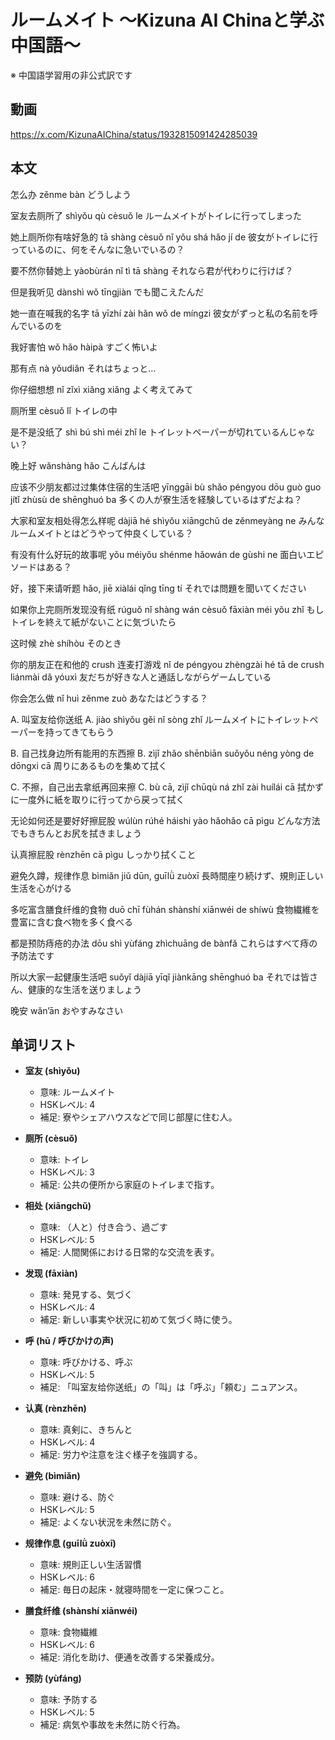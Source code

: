# ルームメイト 〜Kizuna AI Chinaと学ぶ中国語〜
※ 中国語学習用の非公式訳です

## 動画
https://x.com/KizunaAIChina/status/1932815091424285039

## 本文

怎么办
zěnme bàn
どうしよう

室友去厕所了
shìyǒu qù cèsuǒ le
ルームメイトがトイレに行ってしまった

她上厕所你有啥好急的
tā shàng cèsuǒ nǐ yǒu shá hǎo jí de
彼女がトイレに行っているのに、何をそんなに急いでいるの？

要不然你替她上
yàobùrán nǐ tì tā shàng
それなら君が代わりに行けば？

但是我听见
dànshì wǒ tīngjiàn
でも聞こえたんだ

她一直在喊我的名字
tā yīzhí zài hǎn wǒ de míngzi
彼女がずっと私の名前を呼んでいるのを

我好害怕
wǒ hǎo hàipà
すごく怖いよ

那有点
nà yǒudiǎn
それはちょっと…

你仔细想想
nǐ zǐxì xiǎng xiǎng
よく考えてみて

厕所里
cèsuǒ lǐ
トイレの中

是不是没纸了
shì bú shì méi zhǐ le
トイレットペーパーが切れているんじゃない？

晚上好
wǎnshàng hǎo
こんばんは

应该不少朋友都过过集体住宿的生活吧
yīnggāi bù shǎo péngyou dōu guò guo jítǐ zhùsù de shēnghuó ba
多くの人が寮生活を経験しているはずだよね？

大家和室友相处得怎么样呢
dàjiā hé shìyǒu xiāngchǔ de zěnmeyàng ne
みんなルームメイトとはどうやって仲良くしている？

有没有什么好玩的故事呢
yǒu méiyǒu shénme hǎowán de gùshi ne
面白いエピソードはある？

好，接下来请听题
hǎo, jiē xiàlái qǐng tīng tí
それでは問題を聞いてください

如果你上完厕所发现没有纸
rúguǒ nǐ shàng wán cèsuǒ fāxiàn méi yǒu zhǐ
もしトイレを終えて紙がないことに気づいたら

这时候
zhè shíhòu
そのとき

你的朋友正在和他的 crush 连麦打游戏
nǐ de péngyou zhèngzài hé tā de crush liánmài dǎ yóuxì
友だちが好きな人と通話しながらゲームしている

你会怎么做
nǐ huì zěnme zuò
あなたはどうする？

A. 叫室友给你送纸
A. jiào shìyǒu gěi nǐ sòng zhǐ
ルームメイトにトイレットペーパーを持ってきてもらう

B. 自己找身边所有能用的东西擦
B. zìjǐ zhǎo shēnbiān suǒyǒu néng yòng de dōngxi cā
周りにあるものを集めて拭く

C. 不擦，自己出去拿纸再回来擦
C. bù cā, zìjǐ chūqù ná zhǐ zài huílái cā
拭かずに一度外に紙を取りに行ってから戻って拭く

无论如何还是要好好擦屁股
wúlùn rúhé háishi yào hǎohǎo cā pìgu
どんな方法でもきちんとお尻を拭きましょう

认真擦屁股
rènzhēn cā pìgu
しっかり拭くこと

避免久蹲，规律作息
bìmiǎn jiǔ dūn, guīlǜ zuòxī
長時間座り続けず、規則正しい生活を心がける

多吃富含膳食纤维的食物
duō chī fùhán shànshí xiānwéi de shíwù
食物繊維を豊富に含む食べ物を多く食べる

都是预防痔疮的办法
dōu shì yùfáng zhìchuāng de bànfǎ
これらはすべて痔の予防法です

所以大家一起健康生活吧
suǒyǐ dàjiā yīqǐ jiànkāng shēnghuó ba
それでは皆さん、健康的な生活を送りましょう

晚安
wǎn’ān
おやすみなさい

## 单词リスト

* **室友 (shìyǒu)**

  * 意味: ルームメイト
  * HSKレベル: 4
  * 補足: 寮やシェアハウスなどで同じ部屋に住む人。

* **厕所 (cèsuǒ)**

  * 意味: トイレ
  * HSKレベル: 3
  * 補足: 公共の便所から家庭のトイレまで指す。

* **相处 (xiāngchǔ)**

  * 意味: （人と）付き合う、過ごす
  * HSKレベル: 5
  * 補足: 人間関係における日常的な交流を表す。

* **发现 (fāxiàn)**

  * 意味: 発見する、気づく
  * HSKレベル: 4
  * 補足: 新しい事実や状況に初めて気づく時に使う。

* **呼 (hū / 呼びかけの声)**

  * 意味: 呼びかける、呼ぶ
  * HSKレベル: 5
  * 補足: 「叫室友给你送纸」の「叫」は「呼ぶ」「頼む」ニュアンス。

* **认真 (rènzhēn)**

  * 意味: 真剣に、きちんと
  * HSKレベル: 4
  * 補足: 労力や注意を注ぐ様子を強調する。

* **避免 (bìmiǎn)**

  * 意味: 避ける、防ぐ
  * HSKレベル: 5
  * 補足: よくない状況を未然に防ぐ。

* **规律作息 (guīlǜ zuòxī)**

  * 意味: 規則正しい生活習慣
  * HSKレベル: 6
  * 補足: 毎日の起床・就寝時間を一定に保つこと。

* **膳食纤维 (shànshí xiānwéi)**

  * 意味: 食物繊維
  * HSKレベル: 6
  * 補足: 消化を助け、便通を改善する栄養成分。

* **预防 (yùfáng)**

  * 意味: 予防する
  * HSKレベル: 5
  * 補足: 病気や事故を未然に防ぐ行為。

